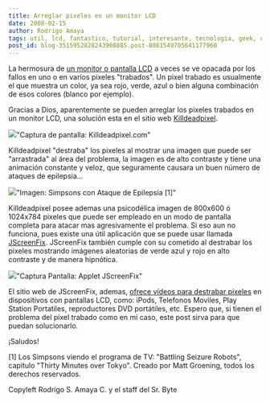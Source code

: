 ```yaml
---
title: Arreglar pixeles en un monitor LCD
date: 2008-02-15
author: Rodrigo Amaya
tags: util, lcd, fantastico, tutorial, interesante, tecnologia, geek, curioso
post_id: blog-3515952828243908885.post-8081549705641177960
---
```


La hermosura de [un monitor o pantalla LCD](http://srbyte.blogspot.com/2007/03/protectores-de-pantalla-acuarios-y.html) a veces se ve opacada por los fallos en uno o en varios pixeles "trabados". Un pixel trabado es usualmente el que muestra un color, ya sea rojo, verde, azul o bien alguna combinación de esos colores (blanco por ejemplo).

Gracias a Dios, aparentemente se pueden arreglar los pixeles trabados en un monitor LCD, una solución esta en el sitio web [Killdeadpixel](http://killdeadpixel.com/).

[![](http://bp0.blogger.com/_ayvorITawE4/R7ZTC7TZHXI/AAAAAAAAAi8/r-V1wnjsXaM/s320/killpixelweb.jpg)](http://bp0.blogger.com/_ayvorITawE4/R7ZTC7TZHXI/AAAAAAAAAi8/r-V1wnjsXaM/s1600-h/killpixelweb.jpg)"Captura de pantalla: Killdeadpixel.com"

Killdeadpixel "destraba" los pixeles al mostrar una imagen que puede ser "arrastrada" al área del problema, la imagen es de alto contraste y tiene una animación constante y veloz, que seguramente causara un buen número de ataques de epilepsia...

[![](http://bp0.blogger.com/_ayvorITawE4/R7ZVh7TZHZI/AAAAAAAAAjM/XVGz20NHptM/s400/180px-Battling_seizure_Robots.jpg)](http://bp0.blogger.com/_ayvorITawE4/R7ZVh7TZHZI/AAAAAAAAAjM/XVGz20NHptM/s1600-h/180px-Battling_seizure_Robots.jpg)"Imagen: Simpsons con Ataque de Epilepsia [1]"

Killdeadpixel posee ademas una psicodélica imagen de 800x600 ó 1024x784 pixeles que puede ser empleado en un modo de pantalla completa para atacar mas agresivamente el problema. Si eso aun no funciona, pues existe una útil aplicación que se puede usar llamada [JScreenFix](http://www.jscreenfix.com/#JScreenFix). JScreenFix también cumple con su cometido al destrabar los pixeles mostrando imágenes aleatorias de verde azul y rojo en alto contraste y de manera hipnótica.

[![](http://bp0.blogger.com/_ayvorITawE4/R7ZUm7TZHYI/AAAAAAAAAjE/3g-t5gRLKd0/s320/jscreenfix.png)](http://bp0.blogger.com/_ayvorITawE4/R7ZUm7TZHYI/AAAAAAAAAjE/3g-t5gRLKd0/s1600-h/jscreenfix.png)"Captura Pantalla: Applet JScreenFix"

El sitio web de JScreenFix, ademas, [ofrece vídeos para destrabar pixeles](http://www.jscreenfix.com/video.php) en dispositivos con pantallas LCD, como: iPods, Telefonos Moviles, Play Station Portatiles, reproductores DVD portátiles, etc. Espero que, si tienen el problema del pixel trabado como en mi caso, este post sirva para que puedan solucionarlo.

¡Saludos!

[1] Los Simpsons viendo el programa de TV: "Battling Seizure Robots", capitulo "Thirty Minutes over Tokyo". Creado por Matt Groening, todos los derechos reservados.

Copyleft Rodrigo S. Amaya C. y el staff del Sr. Byte
